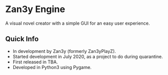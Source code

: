 # Zan3y Engine
A visual novel creator with a simple GUI for an easy user experience.

## Quick Info
- In development by Zan3y (formerly Zan3yPlayZ).
- Started development in July 2020, as a project to do during quarantine.
- First released in TBA.
- Developed in Python3 using Pygame.
